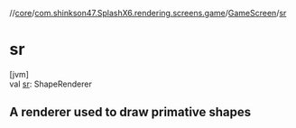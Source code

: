 //[core](../../../index.md)/[com.shinkson47.SplashX6.rendering.screens.game](../index.md)/[GameScreen](index.md)/[sr](sr.md)

# sr

[jvm]\
val [sr](sr.md): ShapeRenderer

<h2>A renderer used to draw primative shapes</h2>
